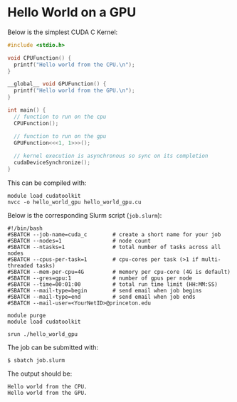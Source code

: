 # Hello World on a GPU

Below is the simplest CUDA C Kernel:

```C
#include <stdio.h>

void CPUFunction() {
  printf("Hello world from the CPU.\n");
}

__global__ void GPUFunction() {
  printf("Hello world from the GPU.\n");
}

int main() {
  // function to run on the cpu
  CPUFunction();

  // function to run on the gpu
  GPUFunction<<<1, 1>>>();
  
  // kernel execution is asynchronous so sync on its completion
  cudaDeviceSynchronize();
}
```

This can be compiled with:

```
module load cudatoolkit
nvcc -o hello_world_gpu hello_world_gpu.cu
```

Below is the corresponding Slurm script (`job.slurm`):

```
#!/bin/bash
#SBATCH --job-name=cuda_c        # create a short name for your job
#SBATCH --nodes=1                # node count
#SBATCH --ntasks=1               # total number of tasks across all nodes
#SBATCH --cpus-per-task=1        # cpu-cores per task (>1 if multi-threaded tasks)
#SBATCH --mem-per-cpu=4G         # memory per cpu-core (4G is default)
#SBATCH --gres=gpu:1             # number of gpus per node
#SBATCH --time=00:01:00          # total run time limit (HH:MM:SS)
#SBATCH --mail-type=begin        # send email when job begins
#SBATCH --mail-type=end          # send email when job ends
#SBATCH --mail-user=<YourNetID>@princeton.edu

module purge
module load cudatoolkit

srun ./hello_world_gpu
```

The job can be submitted with:

```
$ sbatch job.slurm
```

The output should be:

```
Hello world from the CPU.
Hello world from the GPU.
```

